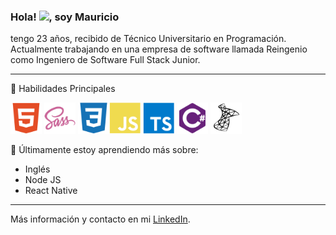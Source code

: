 ### Hola! <img src="https://raw.githubusercontent.com/MartinHeinz/MartinHeinz/master/wave.gif" width="30px">, soy Mauricio

tengo 23 años, recibido de Técnico Universitario en Programación. <br>
Actualmente trabajando en una empresa de software llamada Reingenio como Ingeniero de Software Full Stack Junior.

---

🧰 Habilidades Principales

<img src="https://github.com/devicons/devicon/blob/master/icons/html5/html5-plain.svg" alt="HTML5 Logo" width="50" height="50">  <img src="https://github.com/devicons/devicon/blob/master/icons/sass/sass-original.svg" alt="CSS3 Logo" width="50" height="50">  <img src="https://github.com/devicons/devicon/blob/master/icons/css3/css3-plain.svg" alt="SASS Logo" width="50" height="50"><img src="https://github.com/devicons/devicon/blob/master/icons/javascript/javascript-plain.svg" alt="JavaScript Logo" width="50" height="50">  <img src="https://github.com/devicons/devicon/blob/master/icons/typescript/typescript-plain.svg" alt="TypeScript Logo" width="50" height="50"> <img src="https://github.com/devicons/devicon/blob/master/icons/csharp/csharp-plain.svg" alt="C# Logo" width="50" height="50">  <img src="https://github.com/devicons/devicon/blob/master/icons/microsoftsqlserver/microsoftsqlserver-plain.svg" alt="SQL Server Logo" width="50" height="50"> 

🌱 Últimamente estoy aprendiendo más sobre:

<ul>
  <li>Inglés</li>
  <li>Node JS</li>
  <li>React Native</li>
</ul>

---
Más información y contacto en mi <a href="https://www.linkedin.com/in/mdallagata/">LinkedIn<a>.

<!--
Here are some ideas to get you started:

- 🔭 I’m currently working on ...
- 🌱 I’m currently learning ...
- 👯 I’m looking to collaborate on ...
- 🤔 I’m looking for help with ...
- 💬 Ask me about ...
- 📫 How to reach me: ...
- ⚡ Fun fact: ...
-->
